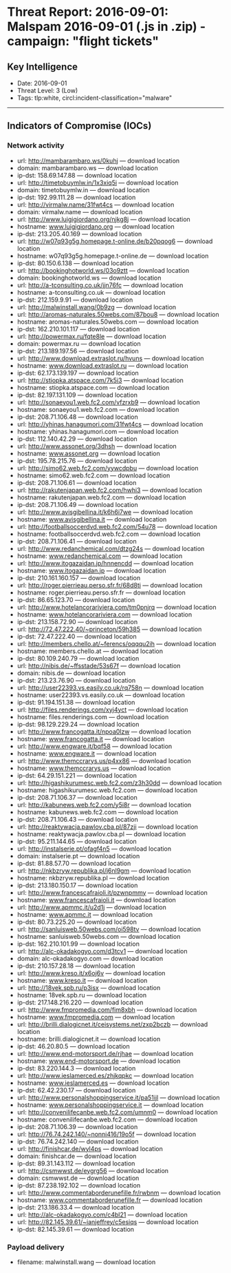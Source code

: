 # Threat Report: 2016-09-01: Malspam 2016-09-01 (.js in .zip) - campaign: "flight tickets"


## Key Intelligence
* Date: 2016-09-01
* Threat Level: 3 (Low)
* Tags: tlp:white, circl:incident-classification="malware"

---

## Indicators of Compromise (IOCs)
### Network activity
* url: http://mambarambaro.ws/0kuhj — download location
* domain: mambarambaro.ws — download location
* ip-dst: 158.69.147.88 — download location
* url: http://timetobuymlw.in/1x3xiq5i — download location
* domain: timetobuymlw.in — download location
* ip-dst: 192.99.111.28 — download location
* url: http://virmalw.name/31fwt4cs — download location
* domain: virmalw.name — download location
* url: http://www.luigigiordano.org/njkg8j — download location
* hostname: www.luigigiordano.org — download location
* ip-dst: 213.205.40.169 — download location
* url: http://w07q93g5g.homepage.t-online.de/b20pqog6 — download location
* hostname: w07q93g5g.homepage.t-online.de — download location
* ip-dst: 80.150.6.138 — download location
* url: http://bookinghotworld.ws/03o9ztt — download location
* domain: bookinghotworld.ws — download location
* url: http://a-tconsulting.co.uk/jjn76fc — download location
* hostname: a-tconsulting.co.uk — download location
* ip-dst: 212.159.9.91 — download location
* url: http://malwinstall.wang/0b9zg — download location
* url: http://aromas-naturales.50webs.com/87bou8 — download location
* hostname: aromas-naturales.50webs.com — download location
* ip-dst: 162.210.101.117 — download location
* url: http://powermax.ru/fqte8le — download location
* domain: powermax.ru — download location
* ip-dst: 213.189.197.56 — download location
* url: http://www.download.extraslot.ru/hvuns — download location
* hostname: www.download.extraslot.ru — download location
* ip-dst: 62.173.139.197 — download location
* url: http://stiopka.atspace.com/7k5i3 — download location
* hostname: stiopka.atspace.com — download location
* ip-dst: 82.197.131.109 — download location
* url: http://sonaeyou1.web.fc2.com/vfzrxb9 — download location
* hostname: sonaeyou1.web.fc2.com — download location
* ip-dst: 208.71.106.48 — download location
* url: http://yhinas.hanagumori.com/31fwt4cs — download location
* hostname: yhinas.hanagumori.com — download location
* ip-dst: 112.140.42.29 — download location
* url: http://www.assonet.org/3dhsh — download location
* hostname: www.assonet.org — download location
* ip-dst: 195.78.215.76 — download location
* url: http://simo62.web.fc2.com/yywcdpbu — download location
* hostname: simo62.web.fc2.com — download location
* ip-dst: 208.71.106.61 — download location
* url: http://rakutenjapan.web.fc2.com/hwhi3 — download location
* hostname: rakutenjapan.web.fc2.com — download location
* ip-dst: 208.71.106.49 — download location
* url: http://www.avisgibellina.it/k6h6i7we — download location
* hostname: www.avisgibellina.it — download location
* url: http://footballsoccerdvd.web.fc2.com/54u78 — download location
* hostname: footballsoccerdvd.web.fc2.com — download location
* ip-dst: 208.71.106.41 — download location
* url: http://www.redanchemical.com/dtzg24s — download location
* hostname: www.redanchemical.com — download location
* url: http://www.itogazaidan.jp/hnnencdd — download location
* hostname: www.itogazaidan.jp — download location
* ip-dst: 210.161.160.157 — download location
* url: http://roger.pierrieau.perso.sfr.fr/68d8ti — download location
* hostname: roger.pierrieau.perso.sfr.fr — download location
* ip-dst: 86.65.123.70 — download location
* url: http://www.hotelancorariviera.com/tm0pnjrq — download location
* hostname: www.hotelancorariviera.com — download location
* ip-dst: 213.158.72.90 — download location
* url: http://72.47.222.40/~princeton/59h385 — download location
* ip-dst: 72.47.222.40 — download location
* url: http://members.chello.at/~ferencs/oqqqu2ih — download location
* hostname: members.chello.at — download location
* ip-dst: 80.109.240.79 — download location
* url: http://nibis.de/~ffsstade/53s67f — download location
* domain: nibis.de — download location
* ip-dst: 213.23.76.90 — download location
* url: http://user22393.vs.easily.co.uk/rq758n — download location
* hostname: user22393.vs.easily.co.uk — download location
* ip-dst: 91.194.151.38 — download location
* url: http://files.renderings.com/xyj4yct — download location
* hostname: files.renderings.com — download location
* ip-dst: 98.129.229.24 — download location
* url: http://www.francogatta.it/npoa0lzw — download location
* hostname: www.francogatta.it — download location
* url: http://www.engware.it/bqf58 — download location
* hostname: www.engware.it — download location
* url: http://www.themccrarys.us/p4xx86 — download location
* hostname: www.themccrarys.us — download location
* ip-dst: 64.29.151.221 — download location
* url: http://higashikurumesc.web.fc2.com/z3h30dd — download location
* hostname: higashikurumesc.web.fc2.com — download location
* ip-dst: 208.71.106.37 — download location
* url: http://kabunews.web.fc2.com/y5i8r — download location
* hostname: kabunews.web.fc2.com — download location
* ip-dst: 208.71.106.43 — download location
* url: http://reaktywacja.pawlov.cba.pl/87zji — download location
* hostname: reaktywacja.pawlov.cba.pl — download location
* ip-dst: 95.211.144.65 — download location
* url: http://instalserie.pt/ofagf4n5 — download location
* domain: instalserie.pt — download location
* ip-dst: 81.88.57.70 — download location
* url: http://nkbzryw.republika.pl/j6nl9gm — download location
* hostname: nkbzryw.republika.pl — download location
* ip-dst: 213.180.150.17 — download location
* url: http://www.francescafraioli.it/pzwnpmmy — download location
* hostname: www.francescafraioli.it — download location
* url: http://www.apmmc.it/u2d1j — download location
* hostname: www.apmmc.it — download location
* ip-dst: 80.73.225.20 — download location
* url: http://sanluisweb.50webs.com/oi598tv — download location
* hostname: sanluisweb.50webs.com — download location
* ip-dst: 162.210.101.99 — download location
* url: http://alc-okadakogyo.com/d3tcv1 — download location
* domain: alc-okadakogyo.com — download location
* ip-dst: 210.157.28.18 — download location
* url: http://www.kreso.it/x6oj6v — download location
* hostname: www.kreso.it — download location
* url: http://18vek.spb.ru/p3isx — download location
* hostname: 18vek.spb.ru — download location
* ip-dst: 217.148.216.220 — download location
* url: http://www.fmpromedia.com/fim8xbh — download location
* hostname: www.fmpromedia.com — download location
* url: http://brilli.dialogicnet.it/ceisystems.net/zxp2bczb — download location
* hostname: brilli.dialogicnet.it — download location
* ip-dst: 46.20.80.5 — download location
* url: http://www.end-motorsport.de/rjhae — download location
* hostname: www.end-motorsport.de — download location
* ip-dst: 83.220.144.3 — download location
* url: http://www.ieslamerced.es/zhjkqpkc — download location
* hostname: www.ieslamerced.es — download location
* ip-dst: 62.42.230.17 — download location
* url: http://www.personalshoppingservice.it/pa51ijl — download location
* hostname: www.personalshoppingservice.it — download location
* url: http://convenilifecanbe.web.fc2.com/umnm0 — download location
* hostname: convenilifecanbe.web.fc2.com — download location
* ip-dst: 208.71.106.39 — download location
* url: http://76.74.242.140/~nonni416/19o5f — download location
* ip-dst: 76.74.242.140 — download location
* url: http://finishcar.de/wyl4ps — download location
* domain: finishcar.de — download location
* ip-dst: 89.31.143.112 — download location
* url: http://csmwwst.de/eygrg56 — download location
* domain: csmwwst.de — download location
* ip-dst: 87.238.192.102 — download location
* url: http://www.commentaborderunefille.fr/rwbnm — download location
* hostname: www.commentaborderunefille.fr — download location
* ip-dst: 213.186.33.4 — download location
* url: http://alc-okadakogyo.com/c4bl21 — download location
* url: http://82.145.39.61/~ianjeffrey/c5esiqs — download location
* ip-dst: 82.145.39.61 — download location

### Payload delivery
* filename: malwinstall.wang — download location

